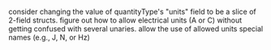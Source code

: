 consider changing the value of quantityType's "units" field to be a slice of 2-field structs.
figure out how to allow electrical units (A or C) without getting confused with several unaries.
allow the use of allowed units special names (e.g., J, N, or Hz)
